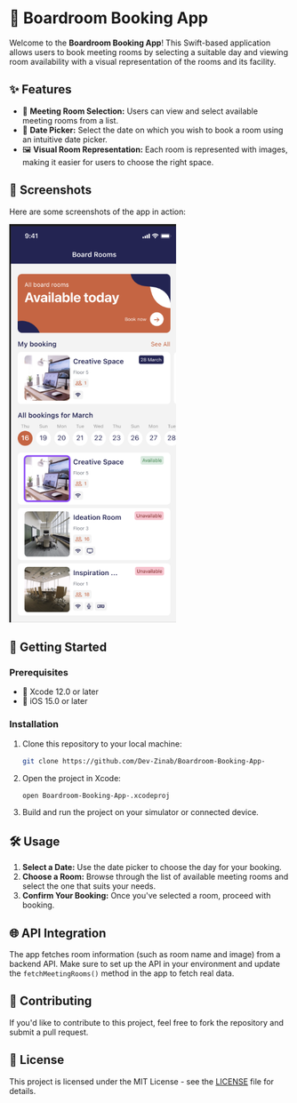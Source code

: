# 📅 Boardroom Booking App

Welcome to the **Boardroom Booking App**! This Swift-based application allows users to book meeting rooms by selecting a suitable day and viewing room availability with a visual representation of the rooms and its facility.

## ✨ Features

- 🏢 **Meeting Room Selection:** Users can view and select available meeting rooms from a list.
- 📅 **Date Picker:** Select the date on which you wish to book a room using an intuitive date picker.
- 🖼️ **Visual Room Representation:** Each room is represented with images, making it easier for users to choose the right space.

## 📸 Screenshots

Here are some screenshots of the app in action:

<img src="https://github.com/Dev-Zinab/Boardroom-Booking-App-/blob/main/BoardRoom.png" alt="Room List" width="300"/> 

## 🚀 Getting Started

### Prerequisites

- 🍏 Xcode 12.0 or later
- 📱 iOS 15.0 or later

### Installation

1. Clone this repository to your local machine:
    ```bash
    git clone https://github.com/Dev-Zinab/Boardroom-Booking-App-
    ```
2. Open the project in Xcode:
    ```bash
    open Boardroom-Booking-App-.xcodeproj
    ```
3. Build and run the project on your simulator or connected device.

## 🛠️ Usage

1. **Select a Date:** Use the date picker to choose the day for your booking.
2. **Choose a Room:** Browse through the list of available meeting rooms and select the one that suits your needs.
3. **Confirm Your Booking:** Once you've selected a room, proceed with booking.

## 🌐 API Integration

The app fetches room information (such as room name and image) from a backend API. Make sure to set up the API in your environment and update the `fetchMeetingRooms()` method in the app to fetch real data.

## 🤝 Contributing

If you'd like to contribute to this project, feel free to fork the repository and submit a pull request.

## 📄 License

This project is licensed under the MIT License - see the [LICENSE](LICENSE) file for details.
